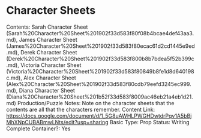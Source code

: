 # Character Sheets

Contents: Sarah Character Sheet (Sarah%20Character%20Sheet%201902f33d583f80f08b4bcae4def43aa3.md), James Character Sheet (James%20Character%20Sheet%201902f33d583f80ecac61d2cd1445e9ed.md), Derek Character Sheet (Derek%20Character%20Sheet%201902f33d583f800b8b7bdea5f52b399c.md), Victoria Character Sheet (Victoria%20Character%20Sheet%201902f33d583f80849b8fe1d8d640198c.md), Alex Character Sheet (Alex%20Character%20Sheet%201902f33d583f80cdb79eefd3245ec999.md), Diana Character Sheet (Diana%20Character%20Sheet%201b52f33d583f8009ac46eb21a4eb1d21.md)
Production/Puzzle Notes: Note on the character sheets that the contents are all that the characters remember.
Content Link: https://docs.google.com/document/d/1_5G8uAWHLPWGHDwtdrPqv1A5bBjMhXNpCUBABmwLNts/edit?usp=sharing
Basic Type: Prop
Status: Writing Complete
Container?: Yes